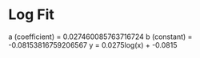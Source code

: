 
# Log Fit

a (coefficient) = 0.027460085763716724
b (constant) = -0.08153816759206567
y = 0.0275log(x) + -0.0815
